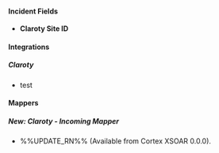 
#### Incident Fields
- **Claroty Site ID**

#### Integrations
##### Claroty
- test

#### Mappers
##### New: Claroty - Incoming Mapper
- %%UPDATE_RN%% (Available from Cortex XSOAR 0.0.0).
